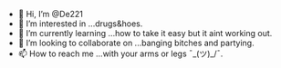 - 👋 Hi, I’m @De221
- 👀 I’m interested in ...drugs&hoes.
- 🌱 I’m currently learning ...how to take it easy but it aint working out.
- 💞️ I’m looking to collaborate on ...banging bitches and partying.
- 📫 How to reach me ...with your arms or legs  ¯\_(ツ)_/¯.

<!---
De221/De221 is a ✨ special ✨ repository because its `README.md` (this file) appears on your GitHub profile.
You can click the Preview link to take a look at your changes.
--->
